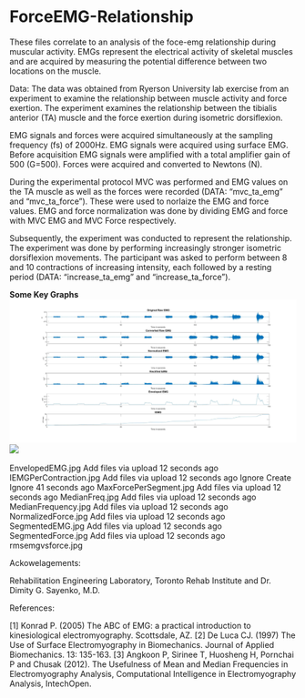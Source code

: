 # ForceEMG-Relationship

These files correlate to an analysis of the foce-emg relationship during muscular activity. EMGs represent the electrical activity of skeletal muscles and are acquired by measuring the potential difference between two locations on the muscle. 

Data:
The data was obtained from Ryerson University lab exercise from an experiment to examine the relationship between muscle activity and force exertion. The experiment examines the relationship between the tibialis anterior (TA) muscle and the force exertion during isometric dorsiflexion. 

EMG signals and forces were acquired simultaneously at the sampling frequency (fs) of 2000Hz. EMG signals were acquired using surface EMG. Before acquisition EMG signals were amplified with a total amplifier gain of 500 (G=500). Forces were acquired and converted to Newtons (N).

During the experimental protocol MVC was performed and EMG values on the TA muscle as well as the forces were recorded (DATA: “mvc_ta_emg” and “mvc_ta_force”). These were used to norlaize the EMG and force values. EMG and force normalization was done by dividing EMG and force with MVC EMG and MVC Force respectively.

Subsequently, the experiment was conducted to represent the relationship. The experiment was done by performing increasingly stronger isometric dorsiflexion movements. The participant was asked to perform between 8 and 10 contractions of increasing intensity, each followed by a resting period (DATA: “increase_ta_emg” and “increase_ta_force”).

**Some Key Graphs** 
![](Graphs/EMG.jpg)
![](EMGvsForce.jpg)

EnvelopedEMG.jpg	Add files via upload	12 seconds ago
IEMGPerContraction.jpg	Add files via upload	12 seconds ago
Ignore	Create Ignore	41 seconds ago
MaxForcePerSegment.jpg	Add files via upload	12 seconds ago
MedianFreq.jpg	Add files via upload	12 seconds ago
MedianFrequency.jpg	Add files via upload	12 seconds ago
NormalizedForce.jpg	Add files via upload	12 seconds ago
SegmentedEMG.jpg	Add files via upload	12 seconds ago
SegmentedForce.jpg	Add files via upload	12 seconds ago
rmsemgvsforce.jpg








Ackowelagements:

Rehabilitation Engineering Laboratory, Toronto Rehab Institute and Dr. Dimity G. Sayenko, M.D.

References:

[1] Konrad P. (2005) The ABC of EMG: a practical introduction to kinesiological electromyography. Scottsdale, AZ.
[2] De Luca CJ. (1997) The Use of Surface Electromyography in Biomechanics. Journal of Applied Biomechanics. 13: 135-163.
[3] Angkoon P, Sirinee T, Huosheng H, Pornchai P and Chusak (2012). The Usefulness of Mean and Median Frequencies in Electromyography Analysis, Computational Intelligence in Electromyography Analysis, IntechOpen.
